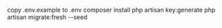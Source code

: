 copy .env.example to .env
composer install
php artisan key:generate
php artisan migrate:fresh --seed
